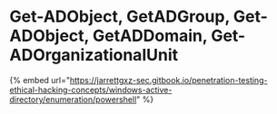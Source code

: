 # Get-ADObject, GetADGroup, Get-ADObject, GetADDomain, Get-ADOrganizationalUnit

{% embed url="https://jarrettgxz-sec.gitbook.io/penetration-testing-ethical-hacking-concepts/windows-active-directory/enumeration/powershell" %}
